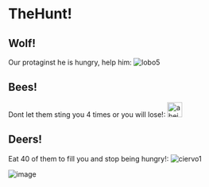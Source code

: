 # TheHunt!
## Wolf!
Our protaginst he is hungry, help him:
![lobo5](https://user-images.githubusercontent.com/80744000/219706765-84624ad1-848e-4219-88f9-4b9178082bdc.png)

## Bees!
Dont let them sting you 4 times or you will lose!:
<img width="30" alt="abeja1" src="https://user-images.githubusercontent.com/80744000/219706894-3a33a6c2-ca5c-4f26-84d5-192068e2f3c9.png">

## Deers!
Eat 40 of them to fill you and stop being hungry!:
![ciervo1](https://user-images.githubusercontent.com/80744000/219706960-f26281c7-1a52-43f7-ba30-978b700cb0f2.png)

![image](https://user-images.githubusercontent.com/80744000/219704964-b1ceaacc-479d-4c85-b63a-847ecb3f57b9.png)
